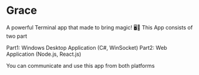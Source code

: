 # Grace
A powerful Terminal app that made to bring magic! 🖥🎇
This App consists of two part

Part1: Windows Desktop Application (C#, WinSocket)
Part2: Web Application (Node.js, React.js)

You can communicate and use this app from both platforms

